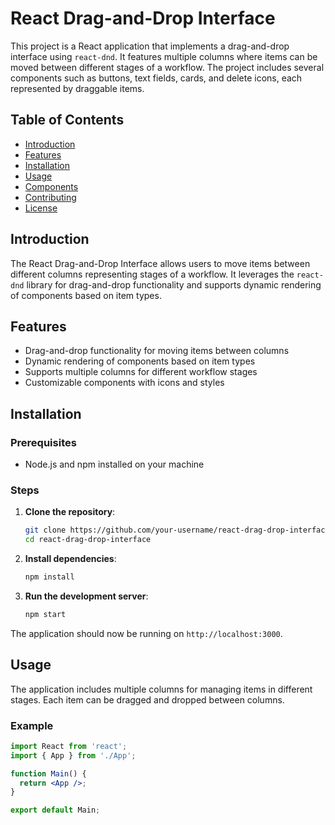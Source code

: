 ﻿
# React Drag-and-Drop Interface

This project is a React application that implements a drag-and-drop interface using `react-dnd`. It features multiple columns where items can be moved between different stages of a workflow. The project includes several components such as buttons, text fields, cards, and delete icons, each represented by draggable items.

## Table of Contents

- [Introduction](#introduction)
- [Features](#features)
- [Installation](#installation)
- [Usage](#usage)
- [Components](#components)
- [Contributing](#contributing)
- [License](#license)

## Introduction

The React Drag-and-Drop Interface allows users to move items between different columns representing stages of a workflow. It leverages the `react-dnd` library for drag-and-drop functionality and supports dynamic rendering of components based on item types.

## Features

- Drag-and-drop functionality for moving items between columns
- Dynamic rendering of components based on item types
- Supports multiple columns for different workflow stages
- Customizable components with icons and styles

## Installation

### Prerequisites

- Node.js and npm installed on your machine

### Steps

1. **Clone the repository**:
    ```bash
    git clone https://github.com/your-username/react-drag-drop-interface.git
    cd react-drag-drop-interface
    ```

2. **Install dependencies**:
    ```bash
    npm install
    ```

3. **Run the development server**:
    ```bash
    npm start
    ```

The application should now be running on `http://localhost:3000`.

## Usage

The application includes multiple columns for managing items in different stages. Each item can be dragged and dropped between columns.

### Example

```jsx
import React from 'react';
import { App } from './App';

function Main() {
  return <App />;
}

export default Main;
